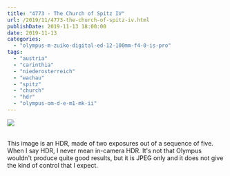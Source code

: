 ```yaml
---
title: "4773 - The Church of Spitz IV"
url: /2019/11/4773-the-church-of-spitz-iv.html
publishDate: 2019-11-13 18:00:00
date: 2019-11-13
categories: 
  - "olympus-m-zuiko-digital-ed-12-100mm-f4-0-is-pro"
tags: 
  - "austria"
  - "carinthia"
  - "niederosterreich"
  - "wachau"
  - "spitz"
  - "church"
  - "hdr"
  - "olympus-om-d-e-m1-mk-ii"
---
```

<div class="container">
<div class="center"><a target="_blank" href="https://d25zfm9zpd7gm5.cloudfront.net/1200x1200/2018/20180430_154442-HDR_lr.jpg"><img class="webfeedsFeaturedVisual" src="https://d25zfm9zpd7gm5.cloudfront.net/0600x0600/2018/20180430_154442-HDR_lr.jpg" /></a></div>
</div>
<br />

This image is an HDR, made of two exposures out of a sequence of
five. When I say HDR, I never mean in-camera HDR. It's not that
Olympus wouldn't produce quite good results, but it is JPEG only and
it does not give the kind of control that I expect.